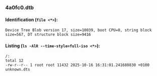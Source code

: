 ### 4a0fc0.dtb
#### Identification (`file <*>`):
```
Device Tree Blob version 17, size=10039, boot CPU=0, string block size=567, DT structure block size=9416
```
#### Listing (`ls -AlR --time-style=full-iso <*>`):
```
/:
total 12
-rw-r--r-- 1 root root 11432 2025-10-16 16:31:01.241680830 +0100 unknown.dts
```

